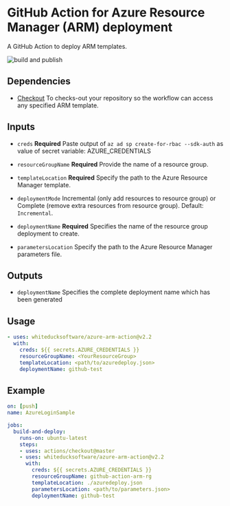# GitHub Action for Azure Resource Manager (ARM) deployment

A GitHub Action to deploy ARM templates.

![build and publish](https://github.com/whiteducksoftware/azure-arm-action/workflows/build-release/badge.svg)


## Dependencies

* [Checkout](https://github.com/actions/checkout) To checks-out your repository so the workflow can access any specified ARM template.

## Inputs

* `creds` **Required** Paste output of `az ad sp create-for-rbac --sdk-auth` as value of secret variable: AZURE_CREDENTIALS

* `resourceGroupName` **Required** Provide the name of a resource group.

* `templateLocation` **Required** Specify the path to the Azure Resource Manager template.

* `deploymentMode` Incremental (only add resources to resource group) or Complete (remove extra resources from resource group). Default: `Incremental`.
  
* `deploymentName` **Required** Specifies the name of the resource group deployment to create.

* `parametersLocation` Specify the path to the Azure Resource Manager parameters file.

## Outputs

* `deploymentName` Specifies the complete deployment name which has been generated

## Usage

```yml
- uses: whiteducksoftware/azure-arm-action@v2.2
  with:
    creds: ${{ secrets.AZURE_CREDENTIALS }}
    resourceGroupName: <YourResourceGroup>
    templateLocation: <path/to/azuredeploy.json>
    deploymentName: github-test
```

## Example

```yml
on: [push]
name: AzureLoginSample

jobs:
  build-and-deploy:
    runs-on: ubuntu-latest
    steps:
    - uses: actions/checkout@master
    - uses: whiteducksoftware/azure-arm-action@v2.2
      with:
        creds: ${{ secrets.AZURE_CREDENTIALS }}
        resourceGroupName: github-action-arm-rg
        templateLocation: ./azuredeploy.json
        parametersLocation: <path/to/parameters.json>
        deploymentName: github-test
```
